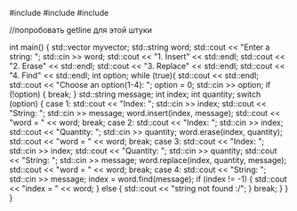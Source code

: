 #include <iostream>
#include <string>
#include <vector>

//попробовать getline для этой штуки

int main() {
	std::vector<char> myvector;
	std::string word;
	std::cout << "Enter a string: ";
	std::cin >> word;
	std::cout << "1. Insert" << std::endl;
	std::cout << "2. Erase" << std::endl;
	std::cout << "3. Replace" << std::endl;
	std::cout << "4. Find" << std::endl;
	int option;
	while (true){
		std::cout << std::endl;
		std::cout << "Choose an option(1-4): ";
		option = 0;
		std::cin >> option;
		if (!option) {
			break;
		}
		std::string message;
		int index;
		int quantity;
		switch (option) {
		case 1:
			std::cout << "Index: ";
			std::cin >> index;
			std::cout << "String: ";
			std::cin >> message;
			word.insert(index, message);
			std::cout << "word = " << word;
			break;
		case 2:
			std::cout << "Index: ";
			std::cin >> index;
			std::cout << "Quantity: ";
			std::cin >> quantity;
			word.erase(index, quantity);
			std::cout << "word = " << word;
			break;
		case 3:
			std::cout << "Index: ";
			std::cin >> index;
			std::cout << "Quantity: ";
			std::cin >> quantity;
			std::cout << "String: ";
			std::cin >> message;
			word.replace(index, quantity, message);
			std::cout << "word = " << word;
			break;
		case 4:
			std::cout << "String: ";
			std::cin >> message;
			index = word.find(message);
			if (index != -1) {
				std::cout << "index = " << word;
			}
			else {
				std::cout << "string not found :/";
			}
			break;
}
	}
}
